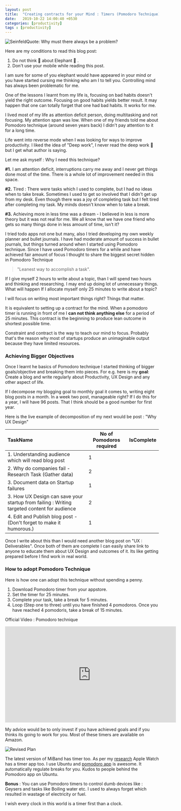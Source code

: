 ```yaml
---
layout: post
title:  "Creating contracts for your Mind : Timers (Pomodoro Technique)"
date:   2019-10-22 14:00:40 +0530
categories: [productivity]
tags : [productivity]
---
```


![SeinfeldQuote: Why must there always be a problem?]({{site.baseurl}}/assets/img/seinfeld_why_problem.png)



Here are my conditions to read this blog post:

1. Do not think :thought_balloon: about Elephant :elephant: .
2. Don't use your mobile while reading this post.

I am sure for some of you elephant would have appeared in your mind or you have started cursing me thinking who am I to tell you. Controlling mind has always been problematic for me.

One of the lessons I learnt from my life is, focusing on bad habits doesn't yield the right outcome.  Focusing on good habits yields better result. It may happen that one can totally forget that one had bad habits.  It works for me.

I lived most of my life as attention deficit person, doing multitasking and not focusing.  My attention span was low. When one of my friends told me about Pomodoro technique (around seven years back) I didn't pay attention to it for a long time.

Life went into reverse mode when I was looking for ways to improve productivity.  I liked the idea of "Deep work", I never read the deep work :book: but I get what author is saying.

Let me ask myself : Why I need this technique?

**#1.** I am attention deficit, interruptions carry me away and I never get things done most of the time.  There is a whole lot of improvement needed in this space.

**#2.** Tired :  There were tasks which I used to complete, but I had no ideas when to take break.  Sometimes I used to get so involved that I didn't get up from my desk.  Even though there was a joy of completing task but I felt tired after completing my task.  My minds doesn't know when to take a break. 

**#3.** Achieving more in less time was a dream - I believed in less is more theory but it was not real for me.  We all know that we have one friend who gets so many things done in less amount of time, isn't it?

I tried todo apps not one but many, also I tried developing my own weekly planner and bullet journals.  I have had moderate amount of success in bullet journals, but things turned around when I started using Pomodoro technique. Since I have used Pomodoro timers for a while and have achieved fair amount of focus I thought to share the biggest secret hidden in Pomodoro Technique

> "Leanest way to accomplish a task".
>

If I give myself 2 hours to write about a topic, than I will spend two hours and thinking and researching. I may end up doing lot of unnecessary things.   What  will happen If I allocate myself only 25 minutes to write about a topic? 

I will focus on writing most important things right?  Things that matter.

It is equivalent to setting up a contract for the mind.  When a pomodoro timer is running in front of me I **can not think anything else** for a period of 25 minutes. This contract is the beginning to produce lean outcome in shortest possible time.

Constraint and contract is the way to teach our mind to focus.  Probably that's the reason why most of startups produce an unimaginable output because they have limited resources.

### Achieving Bigger Objectives

Once I learnt he basics of Pomodoro technique I started thinking of bigger goals/objective and breaking them into pieces. For e.g. here is my **goal**:  Create a blog and write regularly about Productivity, UX Design and any other aspect of life.

If I decompose my blogging goal to monthly goal it comes to, writing eight blog posts in a month. In a week two post, manageable right? If I do this for a year, I will have 96 posts.  That I think should be a good number for first year.

Here is the live example of decomposition of my next would be post : "Why UX Design"

| TaskName                                                     | No of Pomodoros required | IsComplete |
| :----------------------------------------------------------- | ------------------------ | ---------- |
| 1. Understanding audience which will read blog post          | 1                        |            |
| 2.  Why do companies fail - Research Task (Gather data)      | 2                        |            |
| 3.  Document data on Startup failures                        | 1                        |            |
| 3.  How UX Design can save your startup from failing : Writing targeted content for audience | 2                        |            |
| 4. Edit and Publish blog post - (Don't forget to make it humorous.) | 1                        |            |

Once I write about this than I would need another blog post on "UX : Deliverables".  Once both of them are complete I can easily share link to anyone to educate them about UX Design and outcomes of it.  Its like getting prepared before I find work in real world. 

### How to adopt Pomodoro Technique

Here is how one can adopt this technique without spending a penny.

1. Download Pomodoro timer from your appstore.
2. Set the timer for 25 minutes.
3. Complete your task, take a break for 5 minutes.
4. Loop (Step one to three) until you have finished 4 pomodoros.  Once you have reached 4 pomodoris, take a break of 15 minutes.

Official Video : Pomodoro technique


<iframe width="560" height="315"
src="https://www.youtube.com/embed/VFW3Ld7JO0w" 
frameborder="0" 
allow="accelerometer; autoplay; encrypted-media; gyroscope; picture-in-picture" 
allowfullscreen></iframe>



My advice would be to only invest if you have achieved goals and if you thinks its going to work for you. Most of these timers are available on Amazon. 

![Revised Plan]({{site.baseurl}}/assets/img/timers.jpg)

The latest version of MiBand has timer too. As per my [research](https://www.reddit.com/r/pomodoro/comments/d328ig/need_recommendation_for_wrist_watch_with_timer/) Apple Watch has a timer app too.  I use Ubuntu and [pomodoro app](https://gnomepomodoro.org/) is awesome. It automatically regulate breaks for you. Kudos to people behind the Pomodoro app on Ubuntu.

**Bonus** :  You can use Pomodoro timers to control dumb devices like : Geysers and tasks like Boiling water etc.  I used to always forget which resulted in wastage of electricity or fuel.  

I wish every clock in this world is a timer first than a clock.